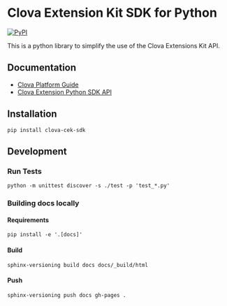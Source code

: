 # Clova Extension Kit SDK for Python

[![PyPI](https://img.shields.io/pypi/v/clova-cek-sdk.svg)](https://pypi.python.org/pypi/clova-cek-sdk)

This is a python library to simplify the use of the Clova Extensions Kit API.

## Documentation

* [Clova Platform Guide](https://clova-developers.line.me/guide/)
* [Clova Extension Python SDK API](https://line.github.io/clova-cek-sdk-python/)

## Installation

```
pip install clova-cek-sdk
```

## Development

### Run Tests

```
python -m unittest discover -s ./test -p 'test_*.py'
```

### Building docs locally

#### Requirements

```
pip install -e '.[docs]'
```

#### Build

```
sphinx-versioning build docs docs/_build/html
```

#### Push

```
sphinx-versioning push docs gh-pages .
```
